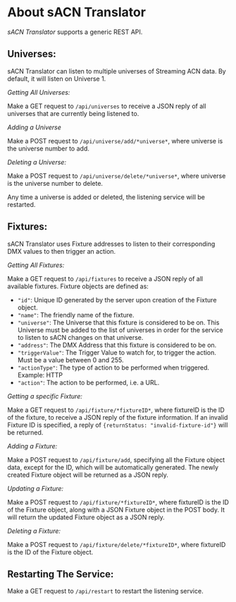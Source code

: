# About sACN Translator
*sACN Translator* supports a generic REST API.

## Universes:
sACN Translator can listen to multiple universes of Streaming ACN data. By default, it will listen on Universe 1.
        
*Getting All Universes:*

Make a GET request to `/api/universes` to receive a JSON reply of all universes that are currently being listened to.

*Adding a Universe*

Make a POST request to `/api/universe/add/*universe*`, where universe is the universe number to add.
        
*Deleting a Universe:*

Make a POST request to `/api/universe/delete/*universe*`, where universe is the universe number to delete.
    
Any time a universe is added or deleted, the listening service will be restarted.
        
## Fixtures:
sACN Translator uses Fixture addresses to listen to their corresponding DMX values to then trigger an action.
    
*Getting All Fixtures:*

Make a GET request to `/api/fixtures` to receive a JSON reply of all available fixtures.
Fixture objects are defined as:
+ `"id"`: Unique ID generated by the server upon creation of the Fixture object.
+ `"name"`: The friendly name of the fixture.
+ `"universe"`: The Universe that this fixture is considered to be on. This Universe must be added to the list of universes in order for the service to listen to sACN changes on that universe.
+ `"address"`: The DMX Address that this fixture is considered to be on.
+ `"triggerValue"`: The Trigger Value to watch for, to trigger the action. Must be a value between 0 and 255.
+ `"actionType"`: The type of action to be performed when triggered. Example: HTTP
+ `"action"`: The action to be performed, i.e. a URL.

*Getting a specific Fixture:*

Make a GET request to `/api/fixture/*fixtureID*`, where fixtureID is the ID of the fixture, to receive a JSON reply of the fixture information.
If an invalid Fixture ID is specified, a reply of `{returnStatus: "invalid-fixture-id"}` will be returned.
        
*Adding a Fixture:*

Make a POST request to `/api/fixture/add`, specifying all the Fixture object data, except for the ID, which will be automatically generated. The newly created Fixture object will be returned as a JSON reply.
    
*Updating a Fixture:*

Make a POST request to `/api/fixture/*fixtureID*`, where fixtureID is the ID of the Fixture object, along with a JSON Fixture object in the POST body. It will return the updated Fixture object as a JSON reply.
        
*Deleting a Fixture:*

Make a POST request to `/api/fixture/delete/*fixtureID*`, where fixtureID is the ID of the Fixture object.
        
## Restarting The Service:
Make a GET request to `/api/restart` to restart the listening service.